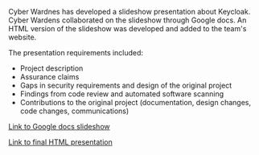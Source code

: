 Cyber Wardnes has developed a slideshow presentation about Keycloak. Cyber Wardens collaborated on the slideshow through Google docs. An HTML version of the slideshow was developed and added to the team's website.

The presentation requirements included:

<ul>
  <li>Project description</li>
  <li>Assurance claims</li>
  <li>Gaps in security requirements and design of the original project</li>
  <li>Findings from code review and automated software scanning</li>
  <li>Contributions to the original project (documentation, design changes, code changes, communications)</li>
</ul>

<a href="https://docs.google.com/a/unomaha.edu/presentation/d/1rxFVBJNCdmjtaZ_KYN-rRjJgsfAIgFrORqceSy-MW3M/edit?usp=sharing">Link to Google docs slideshow</a>

<a href="">Link to final HTML presentation</a>

  

